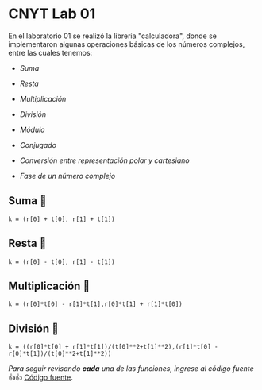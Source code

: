 # CNYT Lab 01

En el laboratorio 01 se realizó la libreria "calculadora", donde se implementaron algunas operaciones básicas de los números complejos,
entre las cuales tenemos:
  
  * _Suma_
  
  * _Resta_
  
  * _Multiplicación_
  
  * _División_
  
  * _Módulo_
  
  * _Conjugado_
  
  * _Conversión entre representación polar y cartesiano_
  
  * _Fase de un número complejo_

## Suma :gem:

```
k = (r[0] + t[0], r[1] + t[1])
```

## Resta :gem:

```
k = (r[0] - t[0], r[1] - t[1])
```

## Multiplicación :gem:

```
k = (r[0]*t[0] - r[1]*t[1],r[0]*t[1] + r[1]*t[0])
```

## División :gem:

```
k = ((r[0]*t[0] + r[1]*t[1])/(t[0]**2+t[1]**2),(r[1]*t[0] - r[0]*t[1])/(t[0]**2+t[1]**2))
```

*Para seguir revisando __cada__ una de las funciones, ingrese al código fuente*:+1::+1:
[Código fuente](https://github.com/CristhianCami/cnyt/blob/master/numerosComplejos.py).

